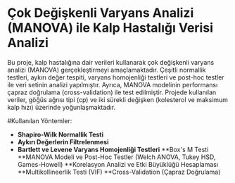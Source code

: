 # Çok Değişkenli Varyans Analizi (MANOVA) ile Kalp Hastalığı Verisi Analizi

Bu proje, kalp hastalığına dair verileri kullanarak çok değişkenli varyans analizi (MANOVA) gerçekleştirmeyi amaçlamaktadır. Çeşitli normallik testleri, aykırı değer tespiti, varyans homojenliği testleri ve post-hoc testler ile veri setinin analizi yapılmıştır. Ayrıca, MANOVA modelinin performansı çapraz doğrulama (cross-validation) ile test edilmiştir. Projede kullanılan veriler, göğüs ağrısı tipi (cp) ve iki sürekli değişken (kolesterol ve maksimum kalp hızı) üzerinde yoğunlaşmaktadır.

#Kullanılan Yöntemler:

- **Shapiro-Wilk Normallik Testi**
- **Aykırı Değerlerin Filtrelenmesi**
- **Bartlett ve Levene Varyans Homojenliği Testleri**
**Box's M Testi
**MANOVA Modeli ve Post-Hoc Testler (Welch ANOVA, Tukey HSD, Games-Howell)
**Korelasyon Analizi ve Etki Büyüklüğü Hesaplaması
**Multikollineerlik Testi (VIF)
**Cross-Validation (Çapraz Doğrulama)
